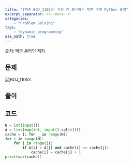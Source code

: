```yaml
---
title: "[백준 BOJ_11053] 가장 긴 증가하는 부분 수열 Python 풀이"
excerpt_separator: <!--more-->
categories: 
    - "Problem Solving"
tags: 
    - "dynamic programming"
use_math: true
---
```

출처: [백준 온라인 저지](https://www.acmicpc.net/problem/11053)

## 문제  

![BOJ_11053](https://user-images.githubusercontent.com/59808674/116852318-1030b500-ac2f-11eb-8f8d-ff84703e7bb8.PNG)  

## 풀이  



## 코드  
```python
N = int(input())
A = list(map(int, input().split()))
cache = [1 for _ in range(N)]
for i in range(N):
    for j in range(i):
        if A[i] > A[j] and cache[i] <= cache[j]:
            cache[i] = cache[j] + 1
print(max(cache))
```